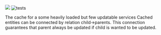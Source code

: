 [![](https://jitpack.io/v/justprodev/LongLivedCache.svg)](https://jitpack.io/#justprodev/LongLivedCache)
![tests](https://github.com/justprodev/LongLivedCache/actions/workflows/test.yml/badge.svg)

The cache for a some heavily loaded but few updatable services
Cached entities can be connected by relation child->parents.
This connection guarantees that parent always be updated if child is wanted to be updated.

